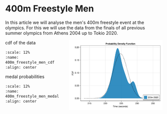 # 400m Freestyle Men

In this article we will analyse the men's 400m freestyle event at the olympics. For this we will use the data from the finals of all previous summer olympics from Athens 2004 up to Tokio 2020. 

<p><img alt="freestyle-400m-men-pdf" src="images/freestyle-400m-men-distributionpdf.svg" style="float:right; width:300px" /></p>


cdf of the data

 ```{figure} /_assets/freestyle-400m-men-distributioncdf.svg
:scale: 12%
:name: 400m_freestyle_men_cdf
:align: center
```
medal probabilities

 ```{figure} ../_assets/freestyle-400m-men-medal.svg
:scale: 12%
:name: 400m_freestyle_men_medal
:align: center
```